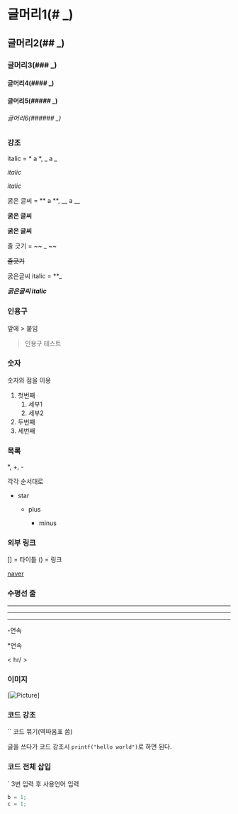 # 글머리1(# _)

## 글머리2(## _)

### 글머리3(### _)

#### 글머리4(#### _)

#### 글머리5(##### _)

###### 글머리6(###### _)



### 강조

italic  = * a *, _ a _

*italic*

_italic_



굵은 글씨 = ** a **, __ a __

**굵은 글씨**

__굵은 글씨__



줄 긋기 = ~~ _ ~~

~~줄긋기~~



굵은글씨 italic = **_ 

**_굵은글씨 italic_**



### 인용구

앞에 > 붙임

> 인용구 테스트





### 숫자

숫자와 점을 이용

1. 첫번째
   1. 세부1
   2. 세부2
2. 두번째
3. 세번째



### 목록

*, +, -

각각 순서대로 

* star

  + plus

    - minus

      

### 외부 링크

[] = 타이틀 () = 링크

[naver](https://naver.com)



### 수평선 줄

--------------------------

***************

<hr/>

-연속

*연속

< hr/ >



### 이미지



[![Picture]()]



### 코드 강조

`` 코드 묶기(역따옴표 씀)



글을 쓰다가 코드 강조시 `printf("hello world")`로 하면 된다.



### 코드 전체 삽입

` 3번 입력 후 사용언어 입력



``` c
b = 1;
c = 1;
```









